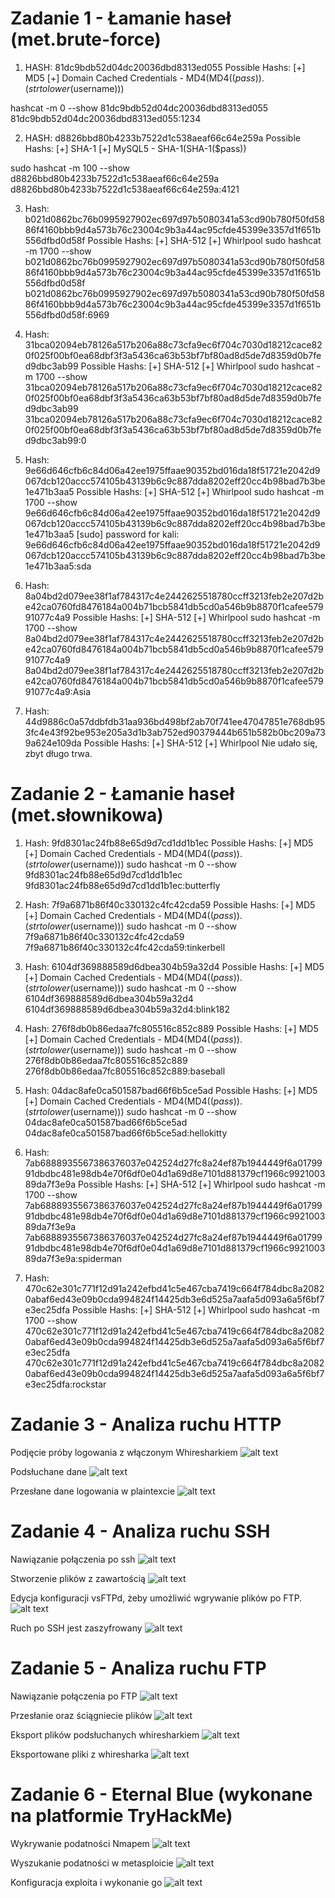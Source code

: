 
# Zadanie 1 - Łamanie haseł (met.brute-force)

1. HASH: 81dc9bdb52d04dc20036dbd8313ed055
Possible Hashs:
[+] MD5
[+] Domain Cached Credentials - MD4(MD4(($pass)).(strtolower($username)))

hashcat -m 0 --show 81dc9bdb52d04dc20036dbd8313ed055
81dc9bdb52d04dc20036dbd8313ed055:1234

2. HASH: d8826bbd80b4233b7522d1c538aeaf66c64e259a
Possible Hashs:
[+] SHA-1
[+] MySQL5 - SHA-1(SHA-1($pass))

sudo hashcat -m 100 --show d8826bbd80b4233b7522d1c538aeaf66c64e259a
d8826bbd80b4233b7522d1c538aeaf66c64e259a:4121

3. Hash: b021d0862bc76b0995927902ec697d97b5080341a53cd90b780f50fd5886f4160bbb9d4a573b76c23004c9b3a44ac95cfde45399e3357d1f651b556dfbd0d58f
Possible Hashs:
[+] SHA-512
[+] Whirlpool
sudo hashcat -m 1700 --show b021d0862bc76b0995927902ec697d97b5080341a53cd90b780f50fd5886f4160bbb9d4a573b76c23004c9b3a44ac95cfde45399e3357d1f651b556dfbd0d58f
b021d0862bc76b0995927902ec697d97b5080341a53cd90b780f50fd5886f4160bbb9d4a573b76c23004c9b3a44ac95cfde45399e3357d1f651b556dfbd0d58f:6969

4. Hash: 31bca02094eb78126a517b206a88c73cfa9ec6f704c7030d18212cace820f025f00bf0ea68dbf3f3a5436ca63b53bf7bf80ad8d5de7d8359d0b7fed9dbc3ab99
Possible Hashs:
[+] SHA-512
[+] Whirlpool
sudo hashcat -m 1700 --show 31bca02094eb78126a517b206a88c73cfa9ec6f704c7030d18212cace820f025f00bf0ea68dbf3f3a5436ca63b53bf7bf80ad8d5de7d8359d0b7fed9dbc3ab99
31bca02094eb78126a517b206a88c73cfa9ec6f704c7030d18212cace820f025f00bf0ea68dbf3f3a5436ca63b53bf7bf80ad8d5de7d8359d0b7fed9dbc3ab99:0

5. Hash: 9e66d646cfb6c84d06a42ee1975ffaae90352bd016da18f51721e2042d9067dcb120accc574105b43139b6c9c887dda8202eff20cc4b98bad7b3be1e471b3aa5
Possible Hashs:
[+] SHA-512
[+] Whirlpool
sudo hashcat -m 1700 --show 9e66d646cfb6c84d06a42ee1975ffaae90352bd016da18f51721e2042d9067dcb120accc574105b43139b6c9c887dda8202eff20cc4b98bad7b3be1e471b3aa5 
[sudo] password for kali: 9e66d646cfb6c84d06a42ee1975ffaae90352bd016da18f51721e2042d9067dcb120accc574105b43139b6c9c887dda8202eff20cc4b98bad7b3be1e471b3aa5:sda

6. Hash: 8a04bd2d079ee38f1af784317c4e2442625518780ccff3213feb2e207d2be42ca0760fd8476184a004b71bcb5841db5cd0a546b9b8870f1cafee57991077c4a9
Possible Hashs:
[+] SHA-512
[+] Whirlpool
sudo hashcat -m 1700 --show 8a04bd2d079ee38f1af784317c4e2442625518780ccff3213feb2e207d2be42ca0760fd8476184a004b71bcb5841db5cd0a546b9b8870f1cafee57991077c4a9
8a04bd2d079ee38f1af784317c4e2442625518780ccff3213feb2e207d2be42ca0760fd8476184a004b71bcb5841db5cd0a546b9b8870f1cafee57991077c4a9:Asia


7. Hash: 44d9886c0a57ddbfdb31aa936bd498bf2ab70f741ee47047851e768db953fc4e43f92be953e205a3d1b3ab752ed90379444b651b582b0bc209a739a624e109da
Possible Hashs:
[+] SHA-512
[+] Whirlpool
Nie udało się, zbyt długo trwa.

# Zadanie 2 - Łamanie haseł (met.słownikowa)

1. Hash: 9fd8301ac24fb88e65d9d7cd1dd1b1ec
Possible Hashs:
[+] MD5
[+] Domain Cached Credentials - MD4(MD4(($pass)).(strtolower($username)))
sudo hashcat -m 0 --show 9fd8301ac24fb88e65d9d7cd1dd1b1ec 
9fd8301ac24fb88e65d9d7cd1dd1b1ec:butterfly

2. Hash: 7f9a6871b86f40c330132c4fc42cda59
Possible Hashs:
[+] MD5
[+] Domain Cached Credentials - MD4(MD4(($pass)).(strtolower($username)))
sudo hashcat -m 0 --show 7f9a6871b86f40c330132c4fc42cda59
7f9a6871b86f40c330132c4fc42cda59:tinkerbell

3. Hash: 6104df369888589d6dbea304b59a32d4
Possible Hashs:
[+] MD5
[+] Domain Cached Credentials - MD4(MD4(($pass)).(strtolower($username)))
sudo hashcat -m 0 --show 6104df369888589d6dbea304b59a32d4
6104df369888589d6dbea304b59a32d4:blink182

4. Hash: 276f8db0b86edaa7fc805516c852c889
Possible Hashs:
[+] MD5
[+] Domain Cached Credentials - MD4(MD4(($pass)).(strtolower($username)))
sudo hashcat -m 0 --show 276f8db0b86edaa7fc805516c852c889
276f8db0b86edaa7fc805516c852c889:baseball

5. Hash: 04dac8afe0ca501587bad66f6b5ce5ad
Possible Hashs:
[+] MD5
[+] Domain Cached Credentials - MD4(MD4(($pass)).(strtolower($username)))
sudo hashcat -m 0 --show 04dac8afe0ca501587bad66f6b5ce5ad
04dac8afe0ca501587bad66f6b5ce5ad:hellokitty

6. Hash: 7ab6888935567386376037e042524d27fc8a24ef87b1944449f6a0179991dbdbc481e98db4e70f6df0e04d1a69d8e7101d881379cf1966c992100389da7f3e9a
Possible Hashs:
[+] SHA-512
[+] Whirlpool
sudo hashcat -m 1700 --show 7ab6888935567386376037e042524d27fc8a24ef87b1944449f6a0179991dbdbc481e98db4e70f6df0e04d1a69d8e7101d881379cf1966c992100389da7f3e9a
7ab6888935567386376037e042524d27fc8a24ef87b1944449f6a0179991dbdbc481e98db4e70f6df0e04d1a69d8e7101d881379cf1966c992100389da7f3e9a:spiderman

7. Hash: 470c62e301c771f12d91a242efbd41c5e467cba7419c664f784dbc8a20820abaf6ed43e09b0cda994824f14425db3e6d525a7aafa5d093a6a5f6bf7e3ec25dfa
Possible Hashs:
[+] SHA-512
[+] Whirlpool
sudo hashcat -m 1700 --show 470c62e301c771f12d91a242efbd41c5e467cba7419c664f784dbc8a20820abaf6ed43e09b0cda994824f14425db3e6d525a7aafa5d093a6a5f6bf7e3ec25dfa
470c62e301c771f12d91a242efbd41c5e467cba7419c664f784dbc8a20820abaf6ed43e09b0cda994824f14425db3e6d525a7aafa5d093a6a5f6bf7e3ec25dfa:rockstar



# Zadanie 3 - Analiza ruchu HTTP

Podjęcie próby logowania z włączonym Whiresharkiem
![alt text](https://github.com/AngryPelikan/Projekt2-Omijanie-zabezpieczen/blob/main/images/strona.png?raw=true)

Podsłuchane dane
![alt text](https://github.com/AngryPelikan/Projekt2-Omijanie-zabezpieczen/blob/main/images/nas%C5%82uchiwanie.png?raw=true)

Przesłane dane logowania w plaintexcie
![alt text](https://github.com/AngryPelikan/Projekt2-Omijanie-zabezpieczen/blob/main/images/nas%C5%82uchiwanie2.png?raw=true)


# Zadanie 4 - Analiza ruchu SSH

Nawiązanie połączenia po ssh
![alt text](https://github.com/AngryPelikan/Projekt2-Omijanie-zabezpieczen/blob/main/images/sshpolaczenie.png?raw=true)

Stworzenie plików z zawartością
![alt text](https://github.com/AngryPelikan/Projekt2-Omijanie-zabezpieczen/blob/main/images/dodatkoweplikihasla.png?raw=true)

Edycja konfiguracji vsFTPd, żeby umożliwić wgrywanie plików po FTP.
![alt text](https://github.com/AngryPelikan/Projekt2-Omijanie-zabezpieczen/blob/main/images/dodatkoweFTPplikiprzesylanienanoodkomentowanie%201.png?raw=true)

Ruch po SSH jest zaszyfrowany 
![alt text](https://github.com/AngryPelikan/Projekt2-Omijanie-zabezpieczen/blob/main/images/dodatkoweSSHBezpiecznePNG.png?raw=true)


# Zadanie 5 - Analiza ruchu FTP

Nawiązanie połączenia po FTP
![alt text](https://github.com/AngryPelikan/Projekt2-Omijanie-zabezpieczen/blob/main/images/ftp.png?raw=true)

Przesłanie oraz ściągniecie plików
![alt text](https://github.com/AngryPelikan/Projekt2-Omijanie-zabezpieczen/blob/main/images/FTPprzesylanieplikow.png?raw=true)

Eksport plików podsłuchanych whiresharkiem
![alt text](https://github.com/AngryPelikan/Projekt2-Omijanie-zabezpieczen/blob/main/images/wiresharkFTPEksportPlikow.png?raw=true)

Eksportowane pliki z whiresharka 
![alt text](https://github.com/AngryPelikan/Projekt2-Omijanie-zabezpieczen/blob/main/images/FTPprzechwyconePliki.png?raw=true)

# Zadanie 6 - Eternal Blue (wykonane na platformie TryHackMe)

Wykrywanie podatności Nmapem
![alt text](https://github.com/AngryPelikan/Projekt2-Omijanie-zabezpieczen/blob/main/images/podatnosc.png?raw=true)

Wyszukanie podatności w metasploicie
![alt text](https://github.com/AngryPelikan/Projekt2-Omijanie-zabezpieczen/blob/main/images/eternal1.png?raw=true)

Konfiguracja exploita i wykonanie go 
![alt text](https://github.com/AngryPelikan/Projekt2-Omijanie-zabezpieczen/blob/main/images/eternal2.png?raw=true)
